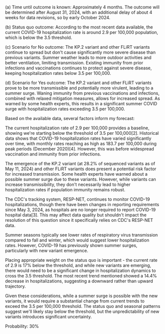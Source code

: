 (a) Time until outcome is known: Approximately 4 months. The outcome will be determined after August 31, 2024, with an additional delay of about 4 weeks for data revisions, so by early October 2024.

(b) Status quo outcome: According to the most recent data available, the current COVID-19 hospitalization rate is around 2.9 per 100,000 population, which is below the 3.5 threshold.

(c) Scenario for No outcome: The KP.2 variant and other FLiRT variants continue to spread but don't cause significantly more severe disease than previous variants. Summer weather leads to more outdoor activities and better ventilation, limiting transmission. Existing immunity from prior infections and vaccinations continues to protect against severe disease, keeping hospitalization rates below 3.5 per 100,000.

(d) Scenario for Yes outcome: The KP.2 variant and other FLiRT variants prove to be more transmissible and potentially more virulent, leading to a summer surge. Waning immunity from previous vaccinations and infections, combined with relaxed mitigation measures, allows for increased spread. As warned by some health experts, this results in a significant summer COVID surge with hospitalization rates exceeding 3.5 per 100,000.

Based on the available data, several factors inform my forecast:

The current hospitalization rate of 2.9 per 100,000 provides a baseline, showing we're starting below the threshold of 3.5 per 100,000[2]. Historical data shows that COVID-19 hospitalization rates have varied significantly over time, with monthly rates reaching as high as 183.7 per 100,000 during peak periods (December 2020)[4]. However, this was before widespread vaccination and immunity from prior infections.

The emergence of the KP.2 variant (at 28.2% of sequenced variants as of May 11, 2024) and other FLiRT variants does present a potential risk factor for increased transmission. Some health experts have warned about a possible summer surge due to these variants. However, while variants can increase transmissibility, they don't necessarily lead to higher hospitalization rates if population immunity remains robust.

The CDC's tracking system, RESP-NET, continues to monitor COVID-19 hospitalizations, though there have been changes in reporting requirements since May 3, 2024, as hospitals are no longer required to report COVID-19 hospital data[3]. This may affect data quality but shouldn't impact the resolution of this question since it specifically relies on CDC's RESP-NET data.

Summer seasons typically see lower rates of respiratory virus transmission compared to fall and winter, which would suggest lower hospitalization rates. However, COVID-19 has previously shown summer surges, particularly with new variant emergence.

Placing appropriate weight on the status quo is important - the current rate of 2.9 is 17% below the threshold, and while new variants are emerging, there would need to be a significant change in hospitalization dynamics to cross the 3.5 threshold. The most recent trend mentioned showed a 14.4% decrease in hospitalizations, suggesting a downward rather than upward trajectory.

Given these considerations, while a summer surge is possible with the new variants, it would require a substantial change from current trends to exceed the 3.5 per 100,000 threshold. The status quo and seasonal patterns suggest we'll likely stay below the threshold, but the unpredictability of new variants introduces significant uncertainty.

Probability: 30%